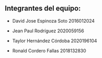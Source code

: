 ## Integrantes del equipo:

- David Jose Espinoza Soto 2016012024

- Jean Paul Rodríguez 2020059156

- Taylor Hernández Córdoba 2020196104

- Ronald Cordero Fallas 2018132830